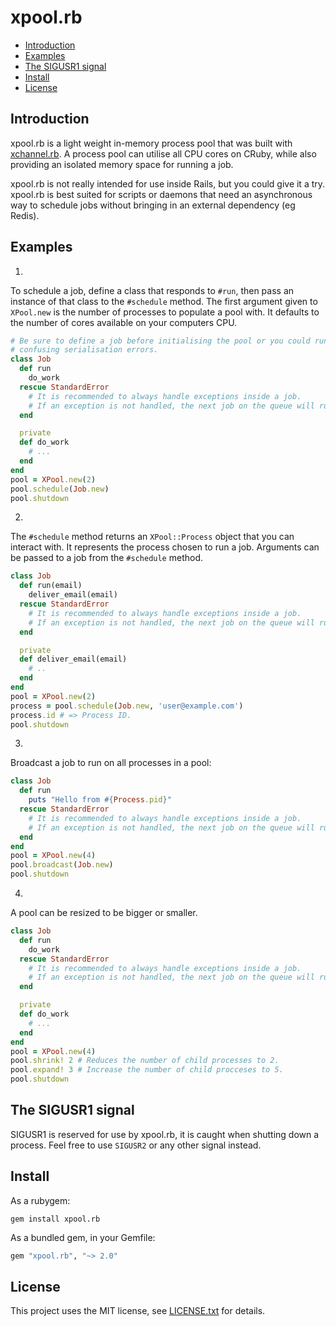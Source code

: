 # xpool.rb

* [Introduction](#introduction)
* [Examples](#examples)
* [The SIGUSR1 signal](#SIGUSR1)
* [Install](#install)
* [License](#license)

## <a id='introduction'>Introduction</a>

xpool.rb is a light weight in-memory process pool that was built with [xchannel.rb](https://github.com/rg-3/xchannel.rb).  A process pool can utilise all CPU cores on CRuby, while also providing an isolated memory space for running a job.  

xpool.rb is not really intended for use inside Rails, but you could give it a try. xpool.rb is best suited for scripts or daemons that need an asynchronous way to schedule jobs without bringing in an external dependency (eg Redis).
 
## <a id='examples'>Examples</a>

1.

To schedule a job, define a class that responds to `#run`, then pass an instance
of that class to the `#schedule` method. The first argument given to `XPool.new` is 
the number of processes to populate a pool with. It defaults to the number of cores 
available on your computers CPU.

```ruby
# Be sure to define a job before initialising the pool or you could run into
# confusing serialisation errors.
class Job
  def run
    do_work
  rescue StandardError
    # It is recommended to always handle exceptions inside a job.
    # If an exception is not handled, the next job on the queue will run.
  end

  private 
  def do_work 
    # ...
  end
end
pool = XPool.new(2)
pool.schedule(Job.new)
pool.shutdown
```

2.

The `#schedule` method returns an `XPool::Process` object that you can interact
with. It represents the process chosen to run a job. Arguments can be passed to a job
from the `#schedule` method.

```ruby
class Job
  def run(email)
    deliver_email(email)
  rescue StandardError
    # It is recommended to always handle exceptions inside a job.
    # If an exception is not handled, the next job on the queue will run.
  end

  private 
  def deliver_email(email)
    # ..
  end
end
pool = XPool.new(2)
process = pool.schedule(Job.new, 'user@example.com')
process.id # => Process ID.
pool.shutdown
```

3.

Broadcast a job to run on all processes in a pool:

```ruby
class Job
  def run
    puts "Hello from #{Process.pid}"
  rescue StandardError
    # It is recommended to always handle exceptions inside a job.
    # If an exception is not handled, the next job on the queue will run.
  end
end
pool = XPool.new(4)
pool.broadcast(Job.new)
pool.shutdown
```

4. 

A pool can be resized to be bigger or smaller.

```ruby
class Job
  def run
    do_work
  rescue StandardError
    # It is recommended to always handle exceptions inside a job.
    # If an exception is not handled, the next job on the queue will run
  end

  private 
  def do_work
    # ...
  end
end
pool = XPool.new(4)
pool.shrink! 2 # Reduces the number of child processes to 2.
pool.expand! 3 # Increase the number of child procceses to 5.
pool.shutdown
```

## <a id='SIGUSR1'>The SIGUSR1 signal</a>

SIGUSR1 is reserved for use by xpool.rb, it is caught when shutting down a process.
Feel free to use `SIGUSR2` or any other signal instead.

## <a id="install">Install</a>

As a rubygem:

    gem install xpool.rb

As a bundled gem, in your Gemfile:

```ruby
gem "xpool.rb", "~> 2.0"
```

## <a id="license">License</a>

This project uses the MIT license, see [LICENSE.txt](./LICENSE.txt) for details.
